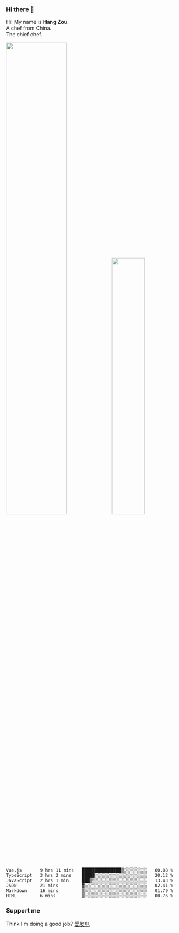 ### Hi there 👋

Hi! My name is **Hang Zou**.  
A chef from China.  
The chief chef.

<img align="" width="57.5%" src="https://github-readme-stats.vercel.app/api?username=zouhangwithsweet&hide_title=true&hide_border=true&show_icons=true&include_all_commits=true&line_height=21" /><img align="" width="42.4%" src="https://github-readme-stats.vercel.app/api/top-langs/?username=zouhangwithsweet&hide_title=true&hide_border=true&layout=compact" />

<!--START_SECTION:waka-->

```text
Vue.js       9 hrs 11 mins   ███████████████▒░░░░░░░░░   60.88 %
TypeScript   3 hrs 2 mins    █████░░░░░░░░░░░░░░░░░░░░   20.12 %
JavaScript   2 hrs 1 min     ███▒░░░░░░░░░░░░░░░░░░░░░   13.43 %
JSON         21 mins         ▓░░░░░░░░░░░░░░░░░░░░░░░░   02.41 %
Markdown     16 mins         ▒░░░░░░░░░░░░░░░░░░░░░░░░   01.79 %
HTML         6 mins          ▒░░░░░░░░░░░░░░░░░░░░░░░░   00.76 %
```

<!--END_SECTION:waka-->

### Support me

Think I'm doing a good job? [爱发电](https://afdian.net/@zouhangsweet)
